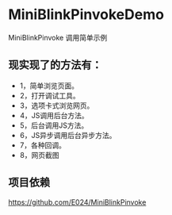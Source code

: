 # MiniBlinkPinvokeDemo
MiniBlinkPinvoke 调用简单示例
## 现实现了的方法有：
* 1，简单浏览页面。
 * 2，打开调试工具。
 * 3，选项卡式浏览网页。
 * 4，JS调用后台方法。
 * 5，后台调用JS方法。
 * 6，JS异步调用后台异步方法。
 * 7，各种回调。
 * 8，网页截图
## 项目依赖
https://github.com/E024/MiniBlinkPinvoke
